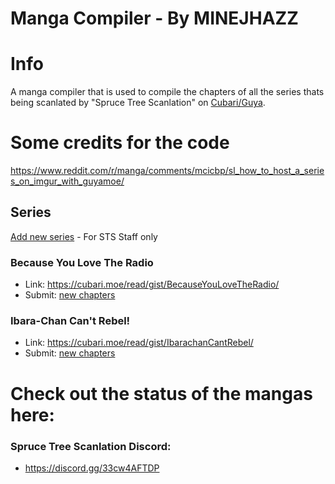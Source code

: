 # Manga Compiler - By MINEJHAZZ

# Info

A manga compiler that is used to compile the chapters of all the series thats being scanlated by "Spruce Tree Scanlation" on [Cubari/Guya](https://github.com/MINEJHAZZ/Cubari-Manga-Compiler-MJ/tree/main#series).

# Some credits for the code
https://www.reddit.com/r/manga/comments/mcicbp/sl_how_to_host_a_series_on_imgur_with_guyamoe/

## Series

[Add new series](https://github.com/MINEJHAZZ/Cubari-Manga-Compiler-MJ) - For STS Staff only


### Because You Love The Radio

* Link: https://cubari.moe/read/gist/BecauseYouLoveTheRadio/
* Submit: [new chapters](https://github.com/MINEJHAZZ/Cubari-Manga-Compiler-MJ)

### Ibara-Chan Can't Rebel!

* Link: https://cubari.moe/read/gist/IbarachanCantRebel/
* Submit: [new chapters](https://github.com/MINEJHAZZ/Cubari-Manga-Compiler-MJ)

# Check out the status of the mangas here:
### Spruce Tree Scanlation Discord:
* https://discord.gg/33cw4AFTDP
